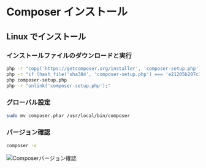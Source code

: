 ---
---

# Composer インストール

## Linux でインストール
### インストールファイルのダウンロードと実行
```bash
php -r "copy('https://getcomposer.org/installer', 'composer-setup.php');"
php -r "if (hash_file('sha384', 'composer-setup.php') === 'e21205b207c3ff031906575712edab6f13eb0b361f2085f1f1237b7126d785e826a450292b6cfd1d64d92e6563bbde02') { echo 'Installer verified'; } else { echo 'Installer corrupt'; unlink('composer-setup.php'); } echo PHP_EOL;"
php composer-setup.php
php -r "unlink('composer-setup.php');"
```

### グローバル設定
```bash
sudo mv composer.phar /usr/local/bin/composer
```

### バージョン確認
```bash
composer -v
```
![Composerバージョン確認](/public/php/composer-version.png)